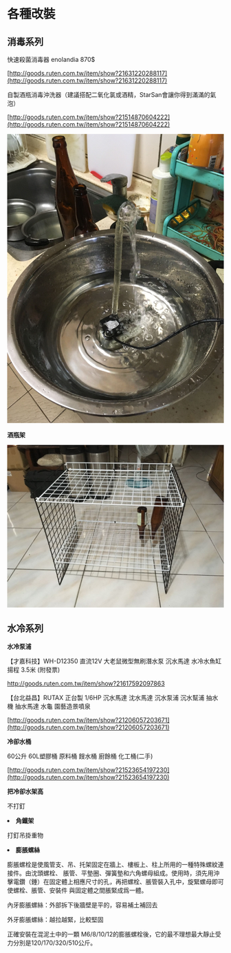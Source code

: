 # 各種改裝

## 消毒系列

快速殺菌消毒器 enolandia 870$

[http://goods.ruten.com.tw/item/show?21631220288117](http://goods.ruten.com.tw/item/show?21631220288117)

自製酒瓶消毒沖洗器（建議搭配二氧化氯或酒精，StarSan會讓你得到滿滿的氣泡）

[http://goods.ruten.com.tw/item/show?21514870604222](http://goods.ruten.com.tw/item/show?21514870604222)

![](img/tool7.jpg)

**酒瓶架**

![](img/tool8.jpg)

## 水冷系列

**水冷泵浦**

【才嘉科技】WH-D12350 直流12V 大老鼠微型無刷潛水泵 沉水馬達 水冷水魚缸 揚程 3.5米 (附發票)

[](http://goods.ruten.com.tw/item/show?21617592097863)http://goods.ruten.com.tw/item/show?21617592097863

【台北益昌】RUTAX 正台製 1/6HP 沉水馬達 沈水馬達 沉水泵浦 沉水幫浦 抽水機 抽水馬達 水龜 園藝造景噴泉

[http://goods.ruten.com.tw/item/show?21206057203671](http://goods.ruten.com.tw/item/show?21206057203671)

**冷卻水桶**

60公升 60L塑膠桶 原料桶 餿水桶 廚餘桶 化工桶(二手)

[http://goods.ruten.com.tw/item/show?21523654197230](http://goods.ruten.com.tw/item/show?21523654197230)

**把冷卻水架高**

不打釘
<undefined><li>**角鐵架**</li></undefined>

打釘吊掛重物
<undefined><li>**膨脹螺絲**</li></undefined>

膨脹螺栓是使風管支、吊、托架固定在牆上、樓板上、柱上所用的一種特殊螺紋連接件。由沈頭螺栓、 脹管、平墊圈、彈簧墊和六角螺母組成。使用時，須先用沖擊電鑽（錘）在固定體上相應尺寸的孔，再把螺栓、脹管裝入孔中，旋緊螺母即可使螺栓、脹管、安裝件 與固定體之間脹緊成爲一體。

內牙膨脹螺絲：外部拆下後牆壁是平的，容易補土補回去

外牙膨脹螺絲：越拉越緊，比較堅固

正確安裝在混泥土中的一顆 M6/8/10/12的膨脹螺栓後，它的最不理想最大靜止受力分別是120/170/320/510公斤。